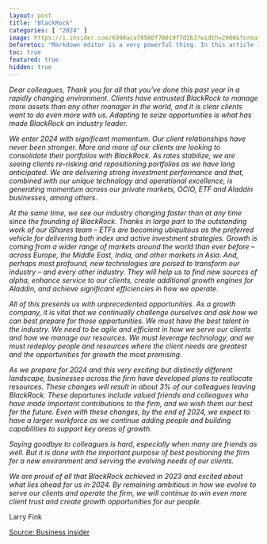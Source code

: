 ```yaml
---
layout: post
title: "BlackRock"
categories: [ "2024" ]
image: https://i.insider.com/6390aca78580f70019f7d263?width=2000&format=jpeg&auto=webp
beforetoc: "Markdown editor is a very powerful thing. In this article I'm going to show you what you can actually do with it, some tricks and tips while editing your post."
toc: true
featured: true
hidden: true
---
```


*Dear colleagues, Thank you for all that you've done this past year in a rapidly changing environment. Clients have entrusted BlackRock to manage more assets than any other manager in the world, and it is clear clients want to do even more with us. Adapting to seize opportunities is what has made BlackRock an industry leader.*

*We enter 2024 with significant momentum. Our client relationships have never been stronger. More and more of our clients are looking to consolidate their portfolios with BlackRock. As rates stabilize, we are seeing clients re-risking and repositioning portfolios as we have long anticipated. We are delivering strong investment performance and that, combined with our unique technology and operational excellence, is generating momentum across our private markets, OCIO, ETF and Aladdin businesses, among others.*

*At the same time, we see our industry changing faster than at any time since the founding of BlackRock. Thanks in large part to the outstanding work of our iShares team – ETFs are becoming ubiquitous as the preferred vehicle for delivering both index and active investment strategies. Growth is coming from a wider range of markets around the world than ever before – across Europe, the Middle East, India, and other markets in Asia. And, perhaps most profound, new technologies are poised to transform our industry – and every other industry. They will help us to find new sources of alpha, enhance service to our clients, create additional growth engines for Aladdin, and achieve significant efficiencies in how we operate.*

*All of this presents us with unprecedented opportunities. As a growth company, it is vital that we continually challenge ourselves and ask how we can best prepare for those opportunities. We must have the best talent in the industry. We need to be agile and efficient in how we serve our clients and how we manage our resources. We must leverage technology, and we must redeploy people and resources where the client needs are greatest and the opportunities for growth the most promising.*

*As we prepare for 2024 and this very exciting but distinctly different landscape, businesses across the firm have developed plans to reallocate resources. These changes will result in about 3% of our colleagues leaving BlackRock. These departures include valued friends and colleagues who have made important contributions to the firm, and we wish them our best for the future. Even with these changes, by the end of 2024, we expect to have a larger workforce as we continue adding people and building capabilities to support key areas of growth.*

*Saying goodbye to colleagues is hard, especially when many are friends as well. But it is done with the important purpose of best positioning the firm for a new environment and serving the evolving needs of our clients.*

*We are proud of all that BlackRock achieved in 2023 and excited about what lies ahead for us in 2024. By remaining ambitious in how we evolve to serve our clients and operate the firm, we will continue to win even more client trust and create growth opportunities for our people.*

Larry Fink

[Source: Business insider](https://www.businessinsider.com/blackrock-layoffs-memo-larry-fink-2024-1)